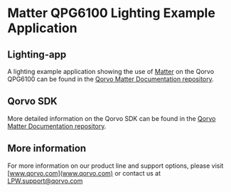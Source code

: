 # Matter QPG6100 Lighting Example Application

## Lighting-app

A lighting example application showing the use of
[Matter](https://github.com/project-chip/connectedhomeip) on the Qorvo QPG6100
can be found in the [Qorvo Matter Documentation repository](https://github.com/Qorvo/qpg-connectedhomeip/blob/master/examples/lighting-app/APPLICATION.md).

## Qorvo SDK

More detailed information on the Qorvo SDK can be found in the
[Qorvo Matter Documentation repository](https://github.com/Qorvo/qpg-connectedhomeip/blob/master/qpg6100/doc/README.md).

## More information

For more information on our product line and support options,
please visit [www.qorvo.com](www.qorvo.com)
or contact us at <LPW.support@qorvo.com>
